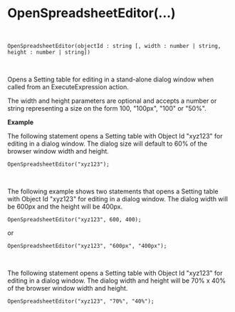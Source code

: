 # OpenSpreadsheetEditor(...)

<br/>


```
OpenSpreadsheetEditor(objectId : string [, width : number | string, height : number | string])
```

<br/>

Opens a Setting table for editing in a stand-alone dialog window when called from an ExecuteExpression action.

The width and height parameters are optional and accepts a number or string representing a size on the form 100, "100px", "100" or "50%".
<br/>

**Example**

The following statement opens a Setting table with Object Id "xyz123" for editing in a dialog window. The dialog size will default to 60% of the browser window width and height.
```
OpenSpreadsheetEditor("xyz123");
```

<br/>

The following example shows two statements that opens a Setting table with Object Id "xyz123" for editing in a dialog window. The dialog width will be 600px and the height will be 400px.
```
OpenSpreadsheetEditor("xyz123", 600, 400);
```
or
```
OpenSpreadsheetEditor("xyz123", "600px", "400px");
``` 
<br/>

The following statement opens a Setting table with Object Id "xyz123" for editing in a dialog window. The dialog width and height will be 70% x 40% of the browser window width and height.
```
OpenSpreadsheetEditor("xyz123", "70%", "40%");
```



